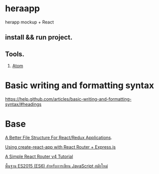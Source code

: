 # heraapp
herapp mockup + React

## install && run project.

## Tools.
1. [Atom]()


# Basic writing and formatting syntax
https://help.github.com/articles/basic-writing-and-formatting-syntax/#headings

# Base
[A Better File Structure For React/Redux Applications](https://marmelab.com/blog/2015/12/17/react-directory-structure.html).

[Using create-react-app with React Router + Express.js](https://medium.com/@patriciolpezjuri/using-create-react-app-with-react-router-express-js-8fa658bf892d)

[A Simple React Router v4 Tutorial](https://medium.com/@pshrmn/a-simple-react-router-v4-tutorial-7f23ff27adf)

[พื้นฐาน ES2015 (ES6) สำหรับการเขียน JavaScript สมัยใหม่](https://www.babelcoder.com/blog/posts/introduction-to-es2015)
